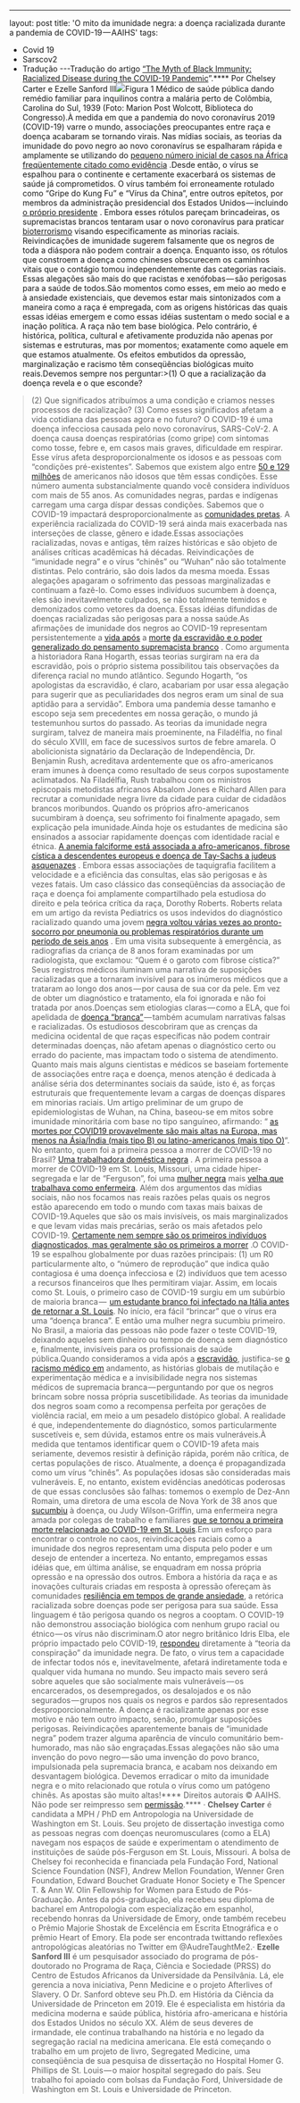 ---
layout: post
title: 'O mito da imunidade negra: a doença racializada durante a pandemia de COVID-19 — AAIHS'
tags:
- Covid 19
- Sarscov2
- Tradução
---Tradução do artigo 
[“The Myth of Black Immunity: Racialized Disease during the COVID-19 Pandemic](https://www.aaihs.org/racializeddiseaseandpandemic/)”.****
Por Chelsey Carter e Ezelle Sanford III![](https://cdn-images-1.medium.com/max/800/1*Y3le6FEDrwRjm1xK5uh_mw.jpeg)Figura 1 Médico de saúde pública dando remédio familiar para inquilinos contra a malária perto de Colômbia, Carolina do Sul, 1939 (Foto: Marion Post Wolcott, Biblioteca do Congresso).À medida em que a pandemia do novo coronavírus 2019 (COVID-19) varre o mundo, associações preocupantes entre raça e doença acabaram se tornando virais. Nas mídias sociais, as teorias da imunidade do povo negro ao novo coronavírus se espalharam rápida e amplamente se utilizando do 
[pequeno número inicial de casos na África freqüentemente citado como evidência](https://newsone.com/3910125/coronavirus-Black-people-debunking-myths/) .Desde então, o vírus se espalhou para o continente e certamente exacerbará os sistemas de saúde já comprometidos. O vírus também foi erroneamente rotulado como “Gripe do Kung Fu” e “Vírus da China”, entre outros epítetos, por membros da administração presidencial dos Estados Unidos — incluindo 
[o próprio presidente](https://www.foxnews.com/politics/trump-coronavirus-china-virus-white-house-kung-flu) . Embora esses rótulos pareçam brincadeiras, os supremacistas brancos tentaram usar o novo coronavírus para praticar 
[bioterrorismo](https://www.colorlines.com/articles/white-supremacists-plot-use-covid-19-agent-bioterrorism) visando especificamente as minorias raciais. Reivindicações de imunidade sugerem falsamente que os negros de toda a diáspora não podem contrair a doença. Enquanto isso, os rótulos que constroem a doença como chineses obscurecem os caminhos vitais que o contágio tomou independentemente das categorias raciais. Essas alegações são mais do que racistas e xenófobas — são perigosas para 
a saúde 
de todos.São momentos como esses, em meio ao medo e à ansiedade existenciais, que devemos estar mais sintonizados com a maneira como a raça é empregada, com as origens históricas das quais essas idéias emergem e como essas idéias sustentam o medo social e a inação política. A raça não tem base biológica. Pelo contrário, é histórica, política, cultural e afetivamente produzida não apenas por sistemas e estruturas, mas por momentos; exatamente como aquele em que estamos atualmente. Os efeitos embutidos da opressão, marginalização e racismo têm conseqüências biológicas muito reais.Devemos sempre nos perguntar:>(1) O que a racialização da doença revela e o que esconde?
>(2) Que significados atribuímos a uma condição e criamos nesses processos de racialização?
>(3) Como esses significados afetam a vida cotidiana das pessoas agora e no futuro?
O COVID-19 é uma doença infecciosa causada pelo novo coronavírus, SARS-CoV-2. A doença causa doenças respiratórias (como gripe) com sintomas como tosse, febre e, em casos mais graves, dificuldade em respirar. Esse vírus afeta desproporcionalmente os idosos e as pessoas com “condições pré-existentes”. Sabemos que existem algo entre 
[50 e 129 milhões](https://www.cms.gov/CCIIO/Resources/Forms-Reports-and-Other-Resources/preexisting) de americanos não idosos que têm essas condições. Esse número aumenta substancialmente quando você considera indivíduos com mais de 55 anos. As comunidades negras, pardas e indígenas carregam uma carga díspar dessas condições. 
Sabemos que o COVID-19 impactará desproporcionalmente as 
[comunidades pretas](https://www.colorlines.com/articles/ring-alarm-covid-19-presents-grave-danger-communities-color?utm_source=newsletter&utm_medium=email&utm_campaign=03_26_2020&utm_term=Ring%20the%20Alarm:%20O%20COVID-19%20apresenta%20grave%20perigo%20para%20comunidades%20pretas%20&&%20utm_content%20=%20email%20&&%3E). A experiência racializada do COVID-19 será ainda mais exacerbada nas interseções de classe, gênero e idade.Essas associações racializadas, novas e antigas, têm raízes históricas e são objeto de análises críticas acadêmicas há décadas. Reivindicações de “imunidade negra” e o vírus “chinês” ou “Wuhan” não são totalmente distintas. Pelo contrário, são dois lados da mesma moeda. Essas alegações apagaram o sofrimento das pessoas marginalizadas e continuam a fazê-lo. Como esses indivíduos sucumbem à doença, eles são inevitavelmente culpados, se não totalmente temidos e demonizados como vetores da doença. Essas idéias difundidas de doenças racializadas são perigosas para a nossa saúde.As afirmações de imunidade dos negros ao COVID-19 representam persistentemente a 
[vida após](https://www.citylab.com/equity/2020/03/coronavirus-immunity-racism-history-disease-yellow-fever/607891/) a 
[morte](https://www.citylab.com/equity/2020/03/coronavirus-immunity-racism-history-disease-yellow-fever/607891/) 
[da escravidão e o poder generalizado do pensamento supremacista branco](https://www.citylab.com/equity/2020/03/coronavirus-immunity-racism-history-disease-yellow-fever/607891/) . Como argumenta a historiadora Rana Hogarth, essas teorias surgiram na era da escravidão, pois o próprio sistema possibilitou tais observações da diferença racial no mundo atlântico. Segundo Hogarth, “os apologistas da escravidão, é claro, acabariam por usar essa alegação para sugerir que as peculiaridades dos negros eram um sinal de sua aptidão para a servidão”. Embora uma pandemia desse tamanho e escopo seja sem precedentes em nossa geração, o mundo já testemunhou surtos do passado. As teorias da imunidade negra surgiram, talvez de maneira mais proeminente, na Filadélfia, no final do século XVIII, em face de sucessivos surtos de febre amarela. O abolicionista signatário da Declaração de Independência, Dr. Benjamin Rush, acreditava ardentemente que os afro-americanos eram imunes à doença como resultado de seus corpos supostamente aclimatados. Na Filadélfia, Rush trabalhou com os ministros episcopais metodistas africanos Absalom Jones e Richard Allen para recrutar a comunidade negra livre da cidade para cuidar de cidadãos brancos moribundos. Quando os próprios afro-americanos sucumbiram à doença, seu sofrimento foi finalmente apagado, sem explicação pela imunidade.Ainda hoje os estudantes de medicina são ensinados a associar rapidamente doenças com identidade racial e étnica. 
[A anemia falciforme está associada a afro-americanos, fibrose cística a descendentes europeus e doença de Tay-Sachs a judeus asquenazes](https://www.worldcat.org/title/the-troubled-dream-of-genetic-medicine-ethnicity-and-innovation-in-tay-sachs-cystic-fibrosis-and-sickle-cell-disease/oclc/956771290&referer=brief_results) . Embora essas associações de taquigrafia facilitem a velocidade e a eficiência das consultas, elas são perigosas e às vezes fatais. Um caso clássico das conseqüências da associação de raça e doença foi amplamente compartilhado pela estudiosa do direito e pela teórica crítica da raça, Dorothy Roberts. Roberts relata em um artigo da revista 
Pediatrics os usos indevidos do diagnóstico racializado quando uma jovem 
[negra voltou várias vezes ao pronto-socorro por pneumonia ou problemas respiratórios durante um período de seis anos](https://www.ncbi.nlm.nih.gov/pubmed/15121958) . Em uma visita subsequente à emergência, as radiografias da criança de 8 anos foram examinadas por um radiologista, que exclamou: “Quem é o garoto com fibrose cística?” Seus registros médicos iluminam uma narrativa de suposições racializadas que a tornaram invisível para os inúmeros médicos que a trataram ao longo dos anos — por causa de sua cor da pele. Em vez de obter um diagnóstico e tratamento, ela foi ignorada e não foi tratada por anos.Doenças sem etiologias claras — como a ELA, que foi apelidada de 
[doença “branca”](https://anthrosource.onlinelibrary.wiley.com/doi/abs/10.1111/AN.1091?af=R) — também acumulam narrativas falsas e racializadas. Os estudiosos descobriram que as crenças da medicina ocidental de que raças específicas não podem contrair determinadas doenças, não afetam apenas o diagnóstico certo ou errado do paciente, mas impactam todo o sistema de atendimento. Quanto mais mais alguns cientistas e médicos se baseiam fortemente de associações entre raça e doença, menos atenção é dedicada à análise séria dos determinantes sociais da saúde, isto é, as forças estruturais que frequentemente levam a cargas de doenças díspares em minorias raciais. Um artigo preliminar de um grupo de epidemiologistas de Wuhan, na China, baseou-se em mitos sobre imunidade minoritária com base no tipo sanguíneo, afirmando: “
[as mortes por COVID19 provavelmente são mais altas na Europa, mas menos na Ásia/Índia (mais tipo B) ou latino-americanos (mais tipo O)](https://twitter.com/mason_lab/status/1240642213668966400)”. No entanto, quem foi a primeira pessoa a morrer de COVID-19 no Brasil? 
[Uma trabalhadora doméstica negra](http://www.anthropology-news.org/index.php/2019/02/11/its-a-white-disease/) . A primeira pessoa a morrer de COVID-19 em St. Louis, Missouri, uma cidade hiper-segregada e lar de “Ferguson”, foi uma 
[mulher negra](http://www.stlamerican.com/news/local_news/nurse-judy-wilson-griffin-is-first-covid--death-in/article_1d422bea-6b06-11ea-83e1-17bbd703c8fb.html) mais 
[velha que trabalhava como enfermeira](http://www.stlamerican.com/news/local_news/nurse-judy-wilson-griffin-is-first-covid--death-in/article_1d422bea-6b06-11ea-83e1-17bbd703c8fb.html). Além dos argumentos das mídias sociais, não nos focamos nas reais razões pelas quais os negros estão aparecendo em todo o mundo com taxas mais baixas de COVID-19.Aqueles que são os mais invisíveis, os mais marginalizados e que levam vidas mais precárias, serão os mais afetados pelo COVID-19. 
[Certamente nem sempre são os primeiros indivíduos diagnosticados, mas geralmente são os primeiros a morrer](https://www.worldcat.org/title/boundaries-of-blackness-aids-and-the-breakdown-of-black-politics/oclc/750941929&referer=brief_results) .O COVID-19 se espalhou globalmente por duas razões principais: (1) um R0 particularmente alto, o “número de reprodução” que indica quão contagiosa é uma doença infecciosa e (2) indivíduos que tem acesso a recursos financeiros que lhes permitiram viajar. Assim, em locais como St. Louis, o primeiro caso de COVID-19 surgiu em um subúrbio de maioria branca — 
[um estudante branco foi infectado na Itália antes de retornar a St. Louis](https://www.ksdk.com/article/news/health/coronavirus/coronavirus-st-louis-county-villa-duchesne-amtrak/63-a93ed63a-ba36-4686-b0fe-5fd6c4d29b5a). No início, era fácil “brincar” que o vírus era uma “doença branca”. E então uma mulher negra sucumbiu primeiro. No Brasil, a maioria das pessoas não pode fazer o teste COVID-19, deixando aqueles sem dinheiro ou tempo de doença sem diagnóstico e, finalmente, invisíveis para os profissionais de saúde pública.Quando consideramos a vida após a 
[escravidão](https://www.aaihs.org/1619-2/), justifica-se 
[o racismo médico em](https://www.aaihs.org/how-black-activists-sought-healthcare-reform-a-new-documentary/) andamento, as histórias globais de mutilação e experimentação médica e a invisibilidade negra nos sistemas médicos de supremacia branca — perguntando por que os negros brincam sobre nossa própria suscetibilidade. As teorias da imunidade dos negros soam como a recompensa perfeita por gerações de violência racial, em meio a um pesadelo distópico global. A realidade é que, independentemente do diagnóstico, somos particularmente suscetíveis e, sem dúvida, estamos entre os mais vulneráveis.À medida que tentamos identificar quem o COVID-19 afeta mais seriamente, devemos resistir à definição rápida, porém não crítica, de certas populações de risco. Atualmente, a doença é propagandizada como um vírus “chinês”. As populações idosas são consideradas mais vulneráveis. E, no entanto, existem evidências anedóticas poderosas de que essas conclusões são falhas: tomemos o exemplo de Dez-Ann Romain, uma diretora de uma escola de Nova York de 38 anos que 
[sucumbiu](https://newsone.com/3916437/who-coronavirus-kills-36-year-old-principal-dies/?omcamp=es-n1-nl&cx_medium=sailthru&cx_brand=no&cx_delivery=NewsOne&utm_source=Sailthru&utm_medium=email&utm_campaign=NAT%20-%20NewsOne%20-%20Daily%20Dynamic%20Send%202020-03-25&utm_term=NewsOne%20Subscribers%20-%20SEND%20TO%20ME) à doença, ou Judy Wilson-Griffin, uma enfermeira negra amada por colegas de trabalho e familiares 
[que se tornou a primeira morte relacionada ao COVID-19 em St. Louis](http://www.stlamerican.com/news/local_news/nurse-judy-wilson-griffin-is-first-covid--death-in/article_1d422bea-6b06-11ea-83e1-17bbd703c8fb.html).Em um esforço para encontrar o controle no caos, reivindicações raciais como a imunidade dos negros representam uma disputa pelo poder e um desejo de entender a incerteza. No entanto, empregamos essas idéias que, em última análise, se enquadram em nossa própria opressão 
e na opressão dos outros. Embora a história da raça e as inovações culturais criadas em resposta à opressão ofereçam às comunidades 
[resiliência em tempos de grande ansiedade](https://blavity.com/blavity-original/how-a-history-of-resilience-has-prepared-Black-folks-to-survive-the-coronavirus-pandemic?utm_source=Blavity%20News&utm_campaign=98f2d92375-EMAIL_CAMPAIGN_2020_03_21_01_11&utm_medium=email&utm_term=0_2be4426b50-98f2d92375-349484356&mc_cid=98f2d92375&mc_eid=516ccd646c), a retórica racializada sobre doenças pode ser perigosa para sua saúde. Essa linguagem é tão perigosa quando os negros a cooptam. O COVID-19 não demonstrou associação biológica com nenhum grupo racial ou étnico — os vírus não discriminam.O ator negro britânico Idris Elba, ele próprio impactado pelo COVID-19, 
[respondeu](https://blavity.com/idris-elba-is-lambasting-conspiracy-theories-about-and-Black-people?category1=news&subCat=Wellness) diretamente à “teoria da conspiração” da imunidade negra. De fato, o vírus tem a capacidade de infectar todos nós e, inevitavelmente, afetará indiretamente toda e qualquer vida humana no mundo. Seu impacto mais severo será sobre aqueles que são socialmente mais vulneráveis — os encarcerados, os desempregados, os desalojados e os não segurados — grupos nos quais os negros e pardos são representados desproporcionalmente. A doença é racializante apenas por esse motivo e não tem outro impacto, senão, promulgar suposições perigosas. Reivindicações aparentemente banais de “imunidade negra” podem trazer alguma aparência de vínculo comunitário bem-humorado, mas não são engraçadas.Essas alegações não são uma invenção do povo negro — são uma invenção do povo branco, impulsionada pela supremacia branca, e acabam nos deixando em desvantagem biológica. Devemos erradicar o mito da imunidade negra e o mito relacionado que rotula o vírus como um patógeno chinês. As apostas são muito altas!****
Direitos autorais © AAIHS. Não pode ser reimpresso sem 
[permissão](http://www.aaihs.org/contact-us-black-perspectives).****
· 
**Chelsey Carter**
 é candidata a MPH / PhD em Antropologia na Universidade de Washington em St. Louis. Seu projeto de dissertação investiga como as pessoas negras com doenças neuromusculares (como a ELA) navegam nos espaços de saúde e experimentam o atendimento de instituições de saúde pós-Ferguson em St. Louis, Missouri. A bolsa de Chelsey foi reconhecida e financiada pela Fundação Ford, National Science Foundation (NSF), Andrew Mellon Foundation, Wenner Gren Foundation, Edward Bouchet Graduate Honor Society e The Spencer T. & Ann W. Olin Fellowship for Women para Estudo de Pós-Graduação. Antes da pós-graduação, ela recebeu seu diploma de bacharel em Antropologia com especialização em espanhol, recebendo honras da Universidade de Emory, onde também recebeu o Prêmio Majorie Shostak de Excelência em Escrita Etnográfica e o prêmio Heart of Emory. Ela pode ser encontrada twittando reflexões antropológicas aleatórias no Twitter em @AudreTaughtMe2.· 
**Ezelle Sanford III**
é um pesquisador associado do programa de pós-doutorado no Programa de Raça, Ciência e Sociedade (PRSS) do Centro de Estudos Africanos da Universidade da Pensilvânia. Lá, ele gerencia a nova iniciativa, Penn Medicine e o projeto Afterlives of Slavery. O Dr. Sanford obteve seu Ph.D. em História da Ciência da Universidade de Princeton em 2019. Ele é especialista em história da medicina moderna e saúde pública, história afro-americana e história dos Estados Unidos no século XX. Além de seus deveres de irmandade, ele continua trabalhando na história e no legado da segregação racial na medicina americana. Ele está começando o trabalho em um projeto de livro, Segregated Medicine, uma conseqüência de sua pesquisa de dissertação no Hospital Homer G. Phillips de St. Louis — o maior hospital segregado do país. Seu trabalho foi apoiado com bolsas da Fundação Ford, Universidade de Washington em St. Louis e Universidade de Princeton.
